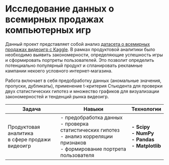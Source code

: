 # Исследование данных о всемирных продажах компьютерных игр

Данный проект представляет собой анализ [датасета о всемирных продажах видеоигр с Kaggle](https://www.kaggle.com/datasets/gregorut/videogamesales). В рамках продуктовой аналитики было необходимо выявить закономерности, определяющие успешность игры и сформировать портреты пользователей. Это позволит определить потенциально популярный продукт и спланировать рекламные кампании некоего условного интернет-магазина.

Работа включает в себя предобработку данных (аномальные значения, пропуски, дубликаты), применение t-критерия Стьюдента для проверки двух статистических гипотез и множество графиков для визуализации закономерностей и тенденций рынка видеоигр.

| Задача                                             |Навыки| Технологии                                            |
|----------------------------------------------------|-----------------|-------------------------------------------------------|
| Продуктовая аналитика<br/>в сфере продажи видеоигр | - предобработка данных<br/>- проверка статистических гипотез<br/>- анализ корреляции признаков<br/>- формирование портрета пользователя | **- Scipy<br/>- NumPy<br/>- Pandas<br/>- Matplotlib** |